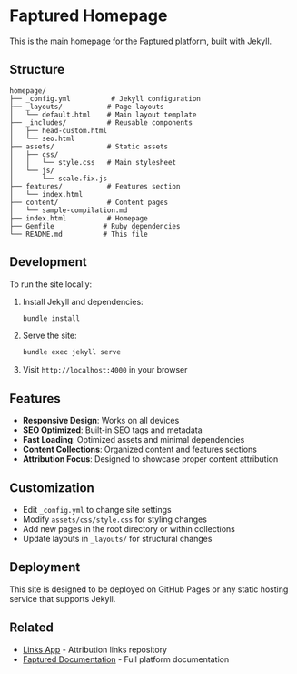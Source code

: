 # Faptured Homepage

This is the main homepage for the Faptured platform, built with Jekyll.

## Structure

```
homepage/
├── _config.yml          # Jekyll configuration
├── _layouts/           # Page layouts
│   └── default.html    # Main layout template
├── _includes/          # Reusable components
│   ├── head-custom.html
│   └── seo.html
├── assets/             # Static assets
│   ├── css/
│   │   └── style.css   # Main stylesheet
│   └── js/
│       └── scale.fix.js
├── features/           # Features section
│   └── index.html
├── content/            # Content pages
│   └── sample-compilation.md
├── index.html          # Homepage
├── Gemfile            # Ruby dependencies
└── README.md          # This file
```

## Development

To run the site locally:

1. Install Jekyll and dependencies:
   ```bash
   bundle install
   ```

2. Serve the site:
   ```bash
   bundle exec jekyll serve
   ```

3. Visit `http://localhost:4000` in your browser

## Features

- **Responsive Design**: Works on all devices
- **SEO Optimized**: Built-in SEO tags and metadata
- **Fast Loading**: Optimized assets and minimal dependencies
- **Content Collections**: Organized content and features sections
- **Attribution Focus**: Designed to showcase proper content attribution

## Customization

- Edit `_config.yml` to change site settings
- Modify `assets/css/style.css` for styling changes
- Add new pages in the root directory or within collections
- Update layouts in `_layouts/` for structural changes

## Deployment

This site is designed to be deployed on GitHub Pages or any static hosting service that supports Jekyll.

## Related

- [Links App](../links/) - Attribution links repository
- [Faptured Documentation](#) - Full platform documentation